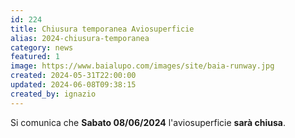 ```yaml
---
id: 224
title: Chiusura temporanea Aviosuperficie
alias: 2024-chiusura-temporanea
category: news
featured: 1
image: https://www.baialupo.com/images/site/baia-runway.jpg
created: 2024-05-31T22:00:00
updated: 2024-06-08T09:38:15
created_by: ignazio
---
```


Si comunica che **Sabato 08/06/2024** l'aviosuperficie **sarà chiusa**.
